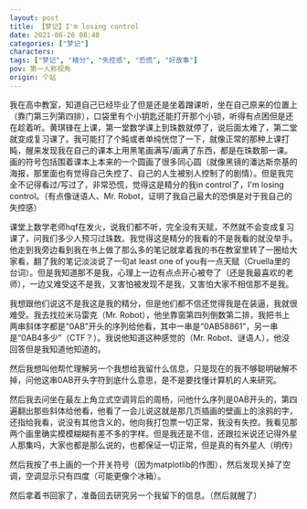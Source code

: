 ```yaml
---
layout: post
title: 【梦记】I'm losing control
date: 2021-06-26 08:40
categories: ["梦记"]
characters: 
tags: ["梦记", "精分", "失控感", "恐慌", "好故事"]
pov: 第一人称视角
origin: 个站
---
```


我在高中教室，知道自己已经毕业了但是还是坐着蹭课听，坐在自己原来的位置上（靠门第三列第四排），口袋里有个小钥匙还能打开那个小锁，听得有点困但是还在趁着听。黄琪锋在上课，第一堂数学课上到珠数就停了，说后面太难了，第二堂就变成复习课了。我可能打了个盹或者单纯恍惚了一下，就像正常的那种上课打盹，醒来发现我在自己的课本上用黑笔画满写/画满了东西，都是在珠数那一课。画的符号包括围着课本上本来的一个圆画了很多同心圆（就像黑镜的潘达斯奈基的海报，那里面也有觉得自己失控了、自己的人生被别人控制了的剧情）。但是我完全不记得看过/写过了，非常恐慌，觉得这是精分的我in control了，I'm losing control。（有点像谜语人、Mr. Robot，证明了我自己最大的恐惧是对于我自己的失控感）

课堂上数学老师hqf在发火，说我们都不听，完全没有天赋，不然就不会变成复习课了，问我们多少人预习过珠数。我觉得这是精分的我看的不是我看的就没举手。他走到我旁边看到我在书上做了那么多的笔记就拿着我的书在教室里转了一圈给大家看，翻了我的笔记淡淡说了一句at least one of you有一点天赋（Cruella里的台词）。但是我知道那不是我，心理上一边有点点开心被夸了（还是我最喜欢的老师），一边又难受这不是我，又害怕被发现不是我，又害怕大家不相信那不是我。

我想跟他们说这不是我这是我的精分，但是他们都不信还觉得我是在装逼，我就很难受。我去找拉米马雷克（Mr. Robot），他坐靠窗第四列倒数第二排，我把书上两串斜体字都是“0AB”开头的序列给他看，其中一串是“0AB58861”，另一串是“0AB4多少”（CTF？）。我说他知道这种感觉的（Mr. Robot、谜语人），他没回答但是我知道他知道的。

然后我想叫他帮忙理解另一个我想给我留什么信息，只是现在的我不够聪明破解不掉，问他这串0AB开头字符到底什么意思，是不是要找懂计算机的人来研究。

然后我去问坐在最左上角立式空调背后的周杨，问他什么序列是0AB开头的，第四遍翻出那些斜体给他看，他看了一会儿说这就是那几页插画的壁画上的涂鸦的字，还指给我看，说没有其他含义的，他向我打包票一切正常，我没有失控。我看见那两个画里确实模模糊糊有差不多的字样。但是我还是不信，还跟拉米说还记得外星人那集吗，大家也都是那么说的，也都保证一切正常，但是真的有外星人（明传）

然后我按了书上画的一个开关符号（因为matplotlib的作图），然后发现关掉了空调，空调显示只有四度（可能更像个冰箱）。

然后拿着书回家了，准备回去研究另一个我留下的信息。（然后就醒了）

